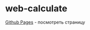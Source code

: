 # web-calculate
[Github Pages](https://dasdias.github.io/web-calculate/ "Посмотреть страницу") \- посмотреть страницу

